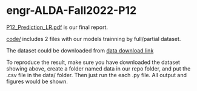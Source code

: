 # engr-ALDA-Fall2022-P12

[P12_Prediction_LR.pdf](https://github.ncsu.edu/yjiang35/engr-ALDA-Fall2022-P12/blob/main/P12_Prediction_LR.pdf) is our final report.

[code/](https://github.ncsu.edu/yjiang35/engr-ALDA-Fall2022-P12/tree/main/code) includes 2 files with our models trainning by full/partial dataset.

The dataset could be downloaded from [data download link](https://www.kaggle.com/code/rickrickygoorrr/starter-all-lending-club-loan-data-23612c11-7/data)

To reproduce the result, make sure you have downloaded the dataset showing above, create a folder named data in our repo folder, and put the .csv file in the data/ folder. Then just run the each .py file. All output and figures would be shown.

